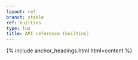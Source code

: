 ```yaml
---
layout: ref
branch: stable
ref: builtins
type: lua
title: API reference (builtins)
---
```

{% include anchor_headings.html html=content %}
